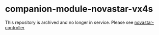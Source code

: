 # companion-module-novastar-vx4s
This repository is archived and no longer in service.  Please see [novastar-controller](https://github.com/bitfocus/novastar-controller)
